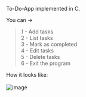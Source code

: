 To-Do-App implemented in C.

You can ->

> 1 - Add tasks <br>
> 2 - List tasks <br>
> 3 - Mark as completed <br>
> 4 - Edit tasks <br>
> 5 - Delete tasks <br>
> 6 - Exit the program <br>

How it looks like: <br> <br>
![image](https://github.com/3Tamao3/To-Do-App/assets/95978838/794f2a3f-f2d9-4a14-b203-7f76edd32207)


